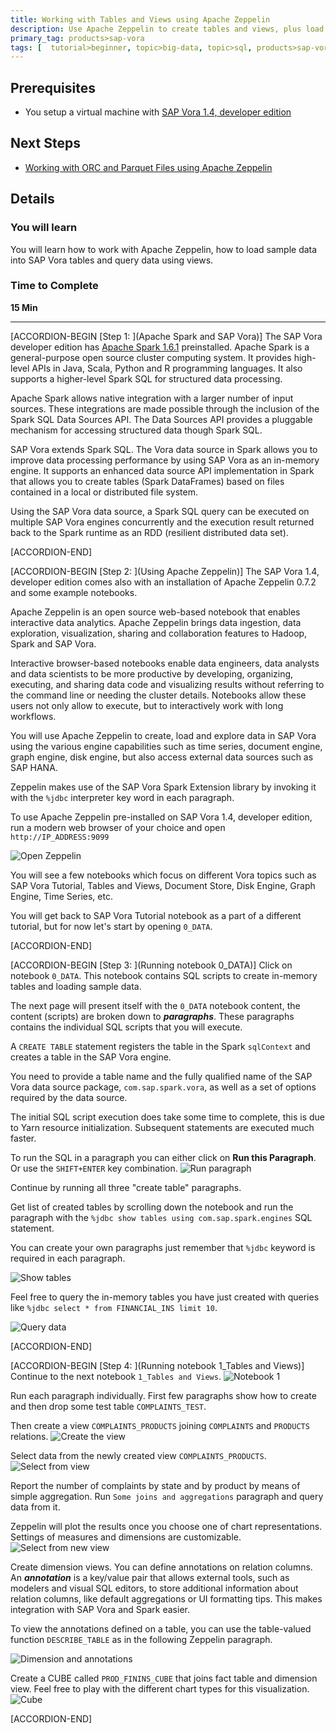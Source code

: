 ```yaml
---
title: Working with Tables and Views using Apache Zeppelin
description: Use Apache Zeppelin to create tables and views, plus load sample data from files (SAP Vora 1.4).
primary_tag: products>sap-vora
tags: [  tutorial>beginner, topic>big-data, topic>sql, products>sap-vora ]
---
```


## Prerequisites  
 - You setup a virtual machine with [SAP Vora 1.4, developer edition](https://www.sap.com/developer/tutorials/vora-ova-install.html)


## Next Steps
 - [Working with ORC and Parquet Files using Apache Zeppelin](https://www.sap.com/developer/tutorials/vora-ova-zeppelin6.html)

## Details
### You will learn  
You will learn how to work with Apache Zeppelin, how to load sample data into SAP Vora tables and query data using views.

### Time to Complete
**15 Min**

---

[ACCORDION-BEGIN [Step 1: ](Apache Spark and SAP Vora)]
The SAP Vora developer edition has [Apache Spark 1.6.1](https://spark.apache.org/docs/1.6.1/) preinstalled. Apache Spark is a general-purpose open source cluster computing system. It provides high-level APIs in Java, Scala, Python and R programming languages. It also supports a higher-level Spark SQL for structured data processing.

Apache Spark allows native integration with a larger number of input sources. These integrations are made possible through the inclusion of the Spark SQL Data Sources API. The Data Sources API provides a pluggable mechanism for accessing structured data though Spark SQL.

SAP Vora extends Spark SQL. The Vora data source in Spark allows you to improve data processing performance by using SAP Vora as an in-memory engine. It supports an enhanced data source API implementation in Spark that allows you to create tables (Spark DataFrames) based on files contained in a local or distributed file system.

Using the SAP Vora data source, a Spark SQL query can be executed on multiple SAP Vora engines concurrently and the execution result returned back to the Spark runtime as an RDD (resilient distributed data set).


[ACCORDION-END]

[ACCORDION-BEGIN [Step 2: ](Using Apache Zeppelin)]
The SAP Vora 1.4, developer edition comes also with an installation of Apache Zeppelin 0.7.2 and some example notebooks.

Apache Zeppelin is an open source web-based notebook that enables interactive data analytics. Apache Zeppelin brings data ingestion, data exploration, visualization, sharing and collaboration features to Hadoop, Spark and SAP Vora.

Interactive browser-based notebooks enable data engineers, data analysts and data scientists to be more productive by developing, organizing, executing, and sharing data code and visualizing results without referring to the command line or needing the cluster details. Notebooks allow these users not only allow to execute, but to interactively work with long workflows.

You will use Apache Zeppelin to create, load and explore data in SAP Vora using the various engine capabilities such as time series, document engine, graph engine, disk engine, but also access external data sources such as SAP HANA.

Zeppelin makes use of the SAP Vora Spark Extension library by invoking it with the `%jdbc` interpreter key word in each paragraph.

To use Apache Zeppelin pre-installed on SAP Vora 1.4, developer edition, run a modern web browser of your choice and open `http://IP_ADDRESS:9099`

![Open Zeppelin](zep0_01_14.jpg)

You will see a few notebooks which focus on different Vora topics such as SAP Vora Tutorial, Tables and Views, Document Store, Disk Engine, Graph Engine, Time Series, etc.

You will get back to SAP Vora Tutorial notebook as a part of a different tutorial, but for now let's start by opening `0_DATA`.


[ACCORDION-END]


[ACCORDION-BEGIN [Step 3: ](Running notebook 0_DATA)]
Click on notebook `0_DATA`. This notebook contains SQL scripts to create in-memory tables and loading sample data.

The next page will present itself with the `0_DATA` notebook content, the content (scripts) are broken down to ___paragraphs___. These paragraphs contains the individual SQL scripts that you will execute.

A `CREATE TABLE` statement registers the table in the Spark `sqlContext` and creates a table in the SAP Vora engine.

You need to provide a table name and the fully qualified name of the SAP Vora data source package, `com.sap.spark.vora`, as well as a set of options required by the data source.

The initial SQL script execution does take some time to complete, this is due to Yarn resource initialization. Subsequent statements are executed much faster.

To run the SQL in a paragraph you can either click on **Run this Paragraph**. Or use the `SHIFT+ENTER` key combination.
![Run paragraph](zep0_02_14.jpg)

Continue by running all three "create table" paragraphs.

Get list of created tables by scrolling down the notebook and run the paragraph with the `%jdbc show tables using com.sap.spark.engines` SQL statement.

You can create your own paragraphs just remember that `%jdbc` keyword is required in each paragraph.

![Show tables](zep0_03_14.jpg)

Feel free to query the in-memory tables you have just created with queries like `%jdbc select * from FINANCIAL_INS limit 10`.

![Query data](zep0_04_14.jpg)


[ACCORDION-END]

[ACCORDION-BEGIN [Step 4: ](Running notebook 1_Tables and Views)]
Continue to the next notebook `1_Tables and Views`.
![Notebook 1](zep0_05_14.jpg)

Run each paragraph individually. First few paragraphs show how to create and then drop some test table `COMPLAINTS_TEST`.

Then create a view `COMPLAINTS_PRODUCTS` joining `COMPLAINTS` and `PRODUCTS` relations.
![Create the view](zep0_06_14.jpg)

Select data from the newly created view `COMPLAINTS_PRODUCTS`.
![Select from view](zep0_07_14.jpg)

Report the number of complaints by state and by product by means of simple aggregation. Run `Some joins and aggregations` paragraph and query data from it.

Zeppelin will plot the results once you choose one of chart representations. Settings of measures and dimensions are customizable.
![Select from new view](zep0_08_14.jpg)

Create dimension views. You can define annotations on relation columns. An ___annotation___ is a key/value pair that allows external tools, such as modelers and visual SQL editors, to store additional information about relation columns, like default aggregations or UI formatting tips. This makes integration with SAP Vora and Spark easier.

To view the annotations defined on a table, you can use the table-valued function `DESCRIBE_TABLE` as in the following Zeppelin paragraph.

![Dimension and annotations](zep0_09_14.jpg)

Create a CUBE called `PROD_FININS_CUBE` that joins fact table and dimension view. Feel free to play with the different chart types for this visualization.
![Cube](zep0_10_14.jpg)


[ACCORDION-END]

